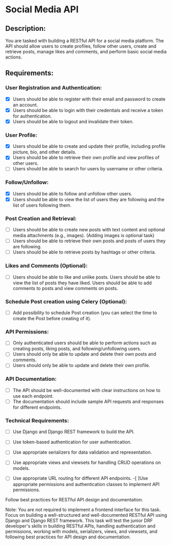 # Social Media API
## Description:
You are tasked with building a RESTful API for a social media platform. The API should allow users to create profiles, follow other users, create and retrieve posts, manage likes and comments, and perform basic social media actions.

## Requirements:
### User Registration and Authentication:
-[x] Users should be able to register with their email and password to create an account.
-[x] Users should be able to login with their credentials and receive a token for authentication.
-[x] Users should be able to logout and invalidate their token.
### User Profile:
-[x] Users should be able to create and update their profile, including profile picture, bio, and other details.
-[x] Users should be able to retrieve their own profile and view profiles of other users.
-[ ] Users should be able to search for users by username or other criteria.
### Follow/Unfollow:
-[x] Users should be able to follow and unfollow other users.
-[x] Users should be able to view the list of users they are following and the list of users following them.
### Post Creation and Retrieval:
-[ ] Users should be able to create new posts with text content and optional media attachments (e.g., images). (Adding images is optional task)
-[ ] Users should be able to retrieve their own posts and posts of users they are following.
-[ ] Users should be able to retrieve posts by hashtags or other criteria.
### Likes and Comments (Optional):
-[ ] Users should be able to like and unlike posts. Users should be able to view the list of posts they have liked. Users should be able to add comments to posts and view comments on posts.

### Schedule Post creation using Celery (Optional):
-[ ] Add possibility to schedule Post creation (you can select the time to create the Post before creating of it).
### API Permissions:
-[ ] Only authenticated users should be able to perform actions such as creating posts, liking posts, and following/unfollowing users.
-[ ] Users should only be able to update and delete their own posts and comments.
-[ ] Users should only be able to update and delete their own profile.
### API Documentation:
-[ ] The API should be well-documented with clear instructions on how to use each endpoint.
-[ ] The documentation should include sample API requests and responses for different endpoints.
### Technical Requirements:
-[ ] Use Django and Django REST framework to build the API.
-[ ] Use token-based authentication for user authentication.
-[ ] Use appropriate serializers for data validation and representation.
-[ ] Use appropriate views and viewsets for handling CRUD operations on models.
-[ ] Use appropriate URL routing for different API endpoints.
-[ ]Use appropriate permissions and authentication classes to implement API permissions.


Follow best practices for RESTful API design and documentation. <br>

Note: You are not required to implement a frontend interface for this task. Focus on building a well-structured and well-documented RESTful API using Django and Django REST framework. This task will test the junior DRF developer's skills in building RESTful APIs, handling authentication and permissions, working with models, serializers, views, and viewsets, and following best practices for API design and documentation.